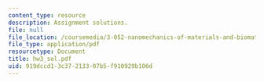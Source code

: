 ```yaml
---
content_type: resource
description: Assignment solutions.
file: null
file_location: /coursemedia/3-052-nanomechanics-of-materials-and-biomaterials-spring-2007/919dccd13c37213307b5f910929b106d_hw3_sol.pdf
file_type: application/pdf
resourcetype: Document
title: hw3_sol.pdf
uid: 919dccd1-3c37-2133-07b5-f910929b106d
---
```

